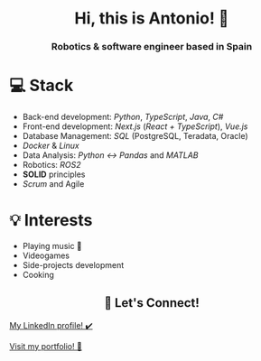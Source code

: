 <h1 align="center">Hi, this is Antonio! 👋</h1>
<h3 align="center">Robotics & software engineer based in Spain</h3>

# 💻 Stack
 - Back-end development: _Python_, _TypeScript_, _Java_, _C#_
 - Front-end development: _Next.js_ (_React + TypeScript_), _Vue.js_
 - Database Management: _SQL_ (PostgreSQL, Teradata, Oracle)
 - _Docker_ & _Linux_
 - Data Analysis: _Python ↔ Pandas_ and _MATLAB_
 - Robotics: _ROS2_
 - **SOLID** principles
 - *Scrum* and Agile

# 💡 Interests
 - Playing music 🎷
 - Videogames
 - Side-projects development
 - Cooking

<h2 align="center">🤝 Let's Connect!</h2>

[My LinkedIn profile! ✔️](https://www.linkedin.com/in/antoniomarquezpicon)

[Visit my portfolio! 📝](https://amarqz.dev)
